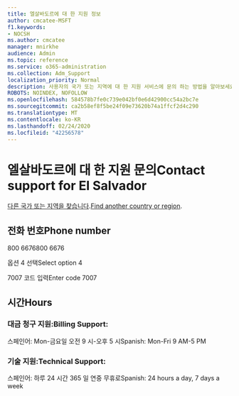 ```yaml
---
title: 엘살바도르에 대 한 지원 정보
author: cmcatee-MSFT
f1.keywords:
- NOCSH
ms.author: cmcatee
manager: mnirkhe
audience: Admin
ms.topic: reference
ms.service: o365-administration
ms.collection: Adm_Support
localization_priority: Normal
description: 사용자의 국가 또는 지역에 대 한 지원 서비스에 문의 하는 방법을 알아보세요.
ROBOTS: NOINDEX, NOFOLLOW
ms.openlocfilehash: 584578b7fe0c739e042bf0e6d42900cc54a2bc7e
ms.sourcegitcommit: ca2b58ef8f5be24f09e73620b74a1ffcf2d4c290
ms.translationtype: MT
ms.contentlocale: ko-KR
ms.lasthandoff: 02/24/2020
ms.locfileid: "42256578"
---
```

# <a name="contact-support-for-el-salvador"></a><span data-ttu-id="1f54d-103">엘살바도르에 대 한 지원 문의</span><span class="sxs-lookup"><span data-stu-id="1f54d-103">Contact support for El Salvador</span></span>

<span data-ttu-id="1f54d-104">[다른 국가 또는 지역을 찾습니다](../contact-support-for-business-products.md).</span><span class="sxs-lookup"><span data-stu-id="1f54d-104">[Find another country or region](../contact-support-for-business-products.md).</span></span>

## <a name="phone-number"></a><span data-ttu-id="1f54d-105">전화 번호</span><span class="sxs-lookup"><span data-stu-id="1f54d-105">Phone number</span></span>
<span data-ttu-id="1f54d-106">800 6676</span><span class="sxs-lookup"><span data-stu-id="1f54d-106">800 6676</span></span>

<span data-ttu-id="1f54d-107">옵션 4 선택</span><span class="sxs-lookup"><span data-stu-id="1f54d-107">Select option 4</span></span>

<span data-ttu-id="1f54d-108">7007 코드 입력</span><span class="sxs-lookup"><span data-stu-id="1f54d-108">Enter code 7007</span></span>

## <a name="hours"></a><span data-ttu-id="1f54d-109">시간</span><span class="sxs-lookup"><span data-stu-id="1f54d-109">Hours</span></span>
### <a name="billing-support"></a><span data-ttu-id="1f54d-110">대금 청구 지원:</span><span class="sxs-lookup"><span data-stu-id="1f54d-110">Billing Support:</span></span>

<span data-ttu-id="1f54d-111">스페인어: Mon-금요일 오전 9 시-오후 5 시</span><span class="sxs-lookup"><span data-stu-id="1f54d-111">Spanish: Mon-Fri 9 AM-5 PM</span></span>

### <a name="technical-support"></a><span data-ttu-id="1f54d-112">기술 지원:</span><span class="sxs-lookup"><span data-stu-id="1f54d-112">Technical Support:</span></span>

<span data-ttu-id="1f54d-113">스페인어: 하루 24 시간 365 일 연중 무휴로</span><span class="sxs-lookup"><span data-stu-id="1f54d-113">Spanish: 24 hours a day, 7 days a week</span></span>